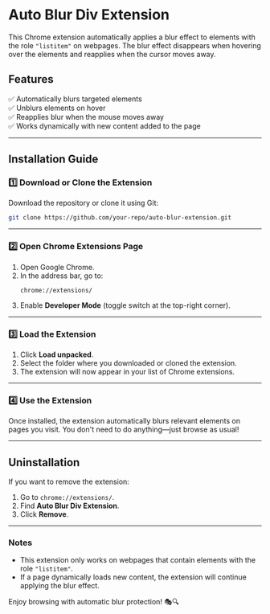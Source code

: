 # Auto Blur Div Extension  

This Chrome extension automatically applies a blur effect to elements with the role `"listitem"` on webpages. The blur effect disappears when hovering over the elements and reapplies when the cursor moves away.

## Features  
✅ Automatically blurs targeted elements  
✅ Unblurs elements on hover  
✅ Reapplies blur when the mouse moves away  
✅ Works dynamically with new content added to the page  

---

## Installation Guide  

### 1️⃣ Download or Clone the Extension  
Download the repository or clone it using Git:  

```sh
git clone https://github.com/your-repo/auto-blur-extension.git
```

---

### 2️⃣ Open Chrome Extensions Page  
1. Open Google Chrome.  
2. In the address bar, go to:  
   ```
   chrome://extensions/
   ```
3. Enable **Developer Mode** (toggle switch at the top-right corner).  

---

### 3️⃣ Load the Extension  
1. Click **Load unpacked**.  
2. Select the folder where you downloaded or cloned the extension.  
3. The extension will now appear in your list of Chrome extensions.  

---

### 4️⃣ Use the Extension  
Once installed, the extension automatically blurs relevant elements on pages you visit. You don't need to do anything—just browse as usual!  

---

## Uninstallation  
If you want to remove the extension:  
1. Go to `chrome://extensions/`.  
2. Find **Auto Blur Div Extension**.  
3. Click **Remove**.  

---

### Notes  
- This extension only works on webpages that contain elements with the role `"listitem"`.  
- If a page dynamically loads new content, the extension will continue applying the blur effect.  

Enjoy browsing with automatic blur protection! 🎭🔍  
